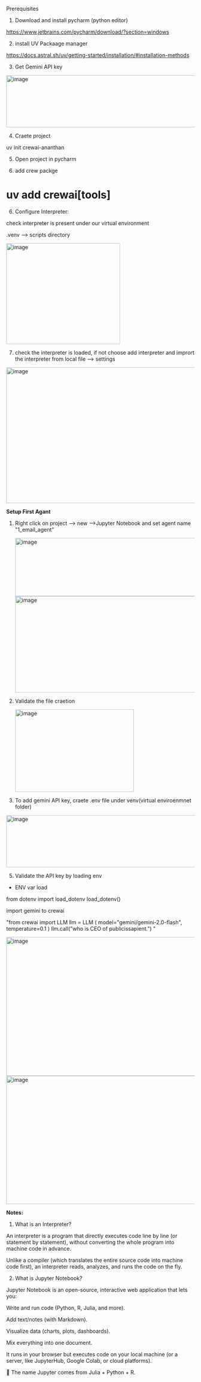 Prerequisites

1. Download and install pycharm (python editor)

https://www.jetbrains.com/pycharm/download/?section=windows


2. install UV Packaage manager

https://docs.astral.sh/uv/getting-started/installation/#installation-methods

3. Get Gemini API key

<img width="730" height="139" alt="image" src="https://github.com/user-attachments/assets/6f6ac4a6-7b84-401c-9985-27f111fb612e" />


 4. Craete project

 uv init crewai-ananthan

5. Open project in pycharm

6. add crew packge

# uv add crewai[tools]

6. Configure Interpreter:
 
 check interpreter is present under our virtual environment
 
 .venv --> scripts directory

<img width="304" height="269" alt="image" src="https://github.com/user-attachments/assets/a8fd3358-7b0b-4455-aa82-c0cd71e475a5" />

7. check the interpreter is loaded, if not choose add interpreter and imprort the interpreter from local
file --> settings

<img width="881" height="362" alt="image" src="https://github.com/user-attachments/assets/ec0814c7-fcd6-4785-b45c-fbb6261df782" />

**Setup First Agant**

1. Right click on project --> new -->Jupyter Notebook and set agent name "1_email_agent"

   <img width="578" height="155" alt="image" src="https://github.com/user-attachments/assets/b9bbb79e-f699-4c1b-9279-d57eea711f82" />

   <img width="633" height="257" alt="image" src="https://github.com/user-attachments/assets/9fa7732c-73a8-4711-8d70-fe2b609a52c4" />

2. Validate the file craetion

   <img width="317" height="220" alt="image" src="https://github.com/user-attachments/assets/3b0ca86c-5043-4e01-8e07-bad11d4963cc" />

3. To add gemini API key, craete .env file under venv(virtual enviroenmnet folder)

<img width="730" height="139" alt="image" src="https://github.com/user-attachments/assets/02be7df0-f759-49be-95c7-bf17039a5bad" />

5. Validate the API key by loading env

- ENV var load

from dotenv import load_dotenv
load_dotenv()

import gemini to crewai

"from crewai import LLM
llm = LLM (
    model="gemini/gemini-2.0-flash",
    temperature=0.1
)
llm.call("who is CEO of publicissapient.") "



   <img width="920" height="370" alt="image" src="https://github.com/user-attachments/assets/3e338802-0f0a-44ae-80f9-c2dc4699c65e" />

   <img width="900" height="342" alt="image" src="https://github.com/user-attachments/assets/6e2a45d4-c2a4-46f5-9272-2502b252469e" />





  














**Notes:**

1. What is an Interpreter?

An interpreter is a program that directly executes code line by line (or statement by statement), without converting the whole program into machine code in advance.

Unlike a compiler (which translates the entire source code into machine code first), an interpreter reads, analyzes, and runs the code on the fly.

2. What is Jupyter Notebook?

Jupyter Notebook is an open-source, interactive web application that lets you:

Write and run code (Python, R, Julia, and more).

Add text/notes (with Markdown).

Visualize data (charts, plots, dashboards).

Mix everything into one document.

It runs in your browser but executes code on your local machine (or a server, like JupyterHub, Google Colab, or cloud platforms).

🔑 The name Jupyter comes from Julia + Python + R.
